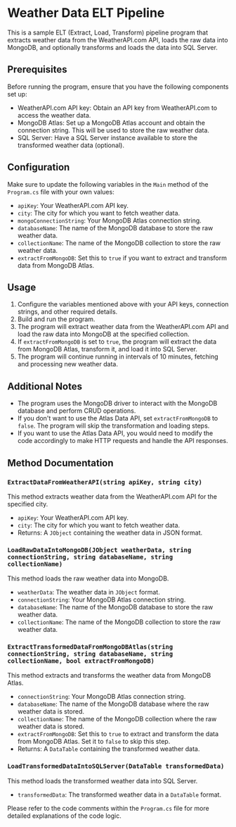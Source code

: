 # Weather Data ELT Pipeline

This is a sample ELT (Extract, Load, Transform) pipeline program that extracts weather data from the WeatherAPI.com API, loads the raw data into MongoDB, and optionally transforms and loads the data into SQL Server.

## Prerequisites

Before running the program, ensure that you have the following components set up:
- WeatherAPI.com API key: Obtain an API key from WeatherAPI.com to access the weather data.
- MongoDB Atlas: Set up a MongoDB Atlas account and obtain the connection string. This will be used to store the raw weather data.
- SQL Server: Have a SQL Server instance available to store the transformed weather data (optional).

## Configuration

Make sure to update the following variables in the `Main` method of the `Program.cs` file with your own values:
- `apiKey`: Your WeatherAPI.com API key.
- `city`: The city for which you want to fetch weather data.
- `mongoConnectionString`: Your MongoDB Atlas connection string.
- `databaseName`: The name of the MongoDB database to store the raw weather data.
- `collectionName`: The name of the MongoDB collection to store the raw weather data.
- `extractFromMongoDB`: Set this to `true` if you want to extract and transform data from MongoDB Atlas.

## Usage

1. Configure the variables mentioned above with your API keys, connection strings, and other required details.
2. Build and run the program.
3. The program will extract weather data from the WeatherAPI.com API and load the raw data into MongoDB at the specified collection.
4. If `extractFromMongoDB` is set to `true`, the program will extract the data from MongoDB Atlas, transform it, and load it into SQL Server.
5. The program will continue running in intervals of 10 minutes, fetching and processing new weather data.

## Additional Notes

- The program uses the MongoDB driver to interact with the MongoDB database and perform CRUD operations.
- If you don't want to use the Atlas Data API, set `extractFromMongoDB` to `false`. The program will skip the transformation and loading steps.
- If you want to use the Atlas Data API, you would need to modify the code accordingly to make HTTP requests and handle the API responses.

## Method Documentation

### `ExtractDataFromWeatherAPI(string apiKey, string city)`

This method extracts weather data from the WeatherAPI.com API for the specified city.

- `apiKey`: Your WeatherAPI.com API key.
- `city`: The city for which you want to fetch weather data.
- Returns: A `JObject` containing the weather data in JSON format.

### `LoadRawDataIntoMongoDB(JObject weatherData, string connectionString, string databaseName, string collectionName)`

This method loads the raw weather data into MongoDB.

- `weatherData`: The weather data in `JObject` format.
- `connectionString`: Your MongoDB Atlas connection string.
- `databaseName`: The name of the MongoDB database to store the raw weather data.
- `collectionName`: The name of the MongoDB collection to store the raw weather data.

### `ExtractTransformedDataFromMongoDBAtlas(string connectionString, string databaseName, string collectionName, bool extractFromMongoDB)`

This method extracts and transforms the weather data from MongoDB Atlas.

- `connectionString`: Your MongoDB Atlas connection string.
- `databaseName`: The name of the MongoDB database where the raw weather data is stored.
- `collectionName`: The name of the MongoDB collection where the raw weather data is stored.
- `extractFromMongoDB`: Set this to `true` to extract and transform the data from MongoDB Atlas. Set it to `false` to skip this step.
- Returns: A `DataTable` containing the transformed weather data.

### `LoadTransformedDataIntoSQLServer(DataTable transformedData)`

This method loads the transformed weather data into SQL Server.

- `transformedData`: The transformed weather data in a `DataTable` format.

Please refer to the code comments within the `Program.cs` file for more detailed explanations of the code logic.

